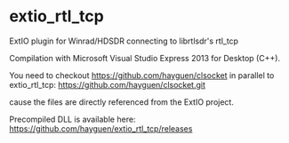 # extio_rtl_tcp
ExtIO plugin for Winrad/HDSDR connecting to librtlsdr's rtl_tcp

Compilation with Microsoft Visual Studio Express 2013 for Desktop (C++).

You need to checkout https://github.com/hayguen/clsocket in parallel to extio_rtl_tcp:
  https://github.com/hayguen/clsocket.git

cause the files are directly referenced from the ExtIO project.

Precompiled DLL is available here: https://github.com/hayguen/extio_rtl_tcp/releases
